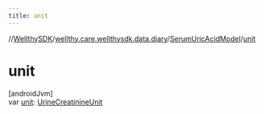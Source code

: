```yaml
---
title: unit
---
```

//[WellthySDK](../../../index.html)/[wellthy.care.wellthysdk.data.diary](../index.html)/[SerumUricAcidModel](index.html)/[unit](unit.html)



# unit



[androidJvm]\
var [unit](unit.html): [UrineCreatinineUnit](../-urine-creatinine-unit/index.html)




